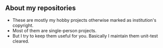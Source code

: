 ## About my repositories

- These are mostly my hobby projects otherwise marked as institution's copyright.
- Most of them are single-person projects.
- But I try to keep them useful for you. Basically I maintain them unit-test cleared.


<!--
**kchinzei/kchinzei** is a ✨ _special_ ✨ repository because its `README.md` (this file) appears on your GitHub profile.

Here are some ideas to get you started:

- 🔭 I’m currently working on ...
- 🌱 I’m currently learning ...
- 👯 I’m looking to collaborate on ...
- 🤔 I’m looking for help with ...
- 💬 Ask me about ...
- 📫 How to reach me: ...
- 😄 Pronouns: ...
- ⚡ Fun fact: ...
-->

